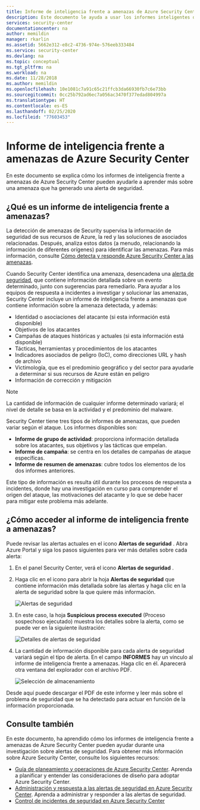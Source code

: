 ```yaml
---
title: Informe de inteligencia frente a amenazas de Azure Security Center | Microsoft Docs
description: Este documento le ayuda a usar los informes inteligentes de amenazas de Azure Security Center durante una investigación para más información respecto a una alerta de seguridad.
services: security-center
documentationcenter: na
author: memildin
manager: rkarlin
ms.assetid: 5662e312-e8c2-4736-974e-576eeb333484
ms.service: security-center
ms.devlang: na
ms.topic: conceptual
ms.tgt_pltfrm: na
ms.workload: na
ms.date: 11/28/2018
ms.author: memildin
ms.openlocfilehash: 10e1081c7a91c65c21ffcb3da66930fb7c6e73bb
ms.sourcegitcommit: 0cc25b792ad6ec7a056ac3470f377edad804997a
ms.translationtype: HT
ms.contentlocale: es-ES
ms.lasthandoff: 02/25/2020
ms.locfileid: "77603453"
---
```

# <a name="azure-security-center-threat-intelligence-report"></a>Informe de inteligencia frente a amenazas de Azure Security Center
En este documento se explica cómo los informes de inteligencia frente a amenazas de Azure Security Center pueden ayudarle a aprender más sobre una amenaza que ha generado una alerta de seguridad.

## <a name="what-is-a-threat-intelligence-report"></a>¿Qué es un informe de inteligencia frente a amenazas?
La detección de amenazas de Security supervisa la información de seguridad de sus recursos de Azure, la red y las soluciones de asociados relacionadas. Después, analiza estos datos (a menudo, relacionando la información de diferentes orígenes) para identificar las amenazas. Para más información, consulte [Cómo detecta y responde Azure Security Center a las amenazas](security-center-alerts-overview.md#detect-threats).

Cuando Security Center identifica una amenaza, desencadena una [alerta de seguridad](security-center-managing-and-responding-alerts.md), que contiene información detallada sobre un evento determinado, junto con sugerencias para remediarlo. Para ayudar a los equipos de respuesta a incidentes a investigar y solucionar las amenazas, Security Center incluye un informe de inteligencia frente a amenazas que contiene información sobre la amenaza detectada, y además:

* Identidad o asociaciones del atacante (si esta información está disponible)
* Objetivos de los atacantes
* Campañas de ataques históricas y actuales (si esta información está disponible)
* Tácticas, herramientas y procedimientos de los atacantes
* Indicadores asociados de peligro (IoC), como direcciones URL y hash de archivo
* Victimología, que es el predominio geográfico y del sector para ayudarle a determinar si sus recursos de Azure están en peligro
* Información de corrección y mitigación

> [!NOTE]
> La cantidad de información de cualquier informe determinado variará; el nivel de detalle se basa en la actividad y el predominio del malware.
>
>

Security Center tiene tres tipos de informes de amenazas, que pueden variar según el ataque. Los informes disponibles son:

* **Informe de grupo de actividad**: proporciona información detallada sobre los atacantes, sus objetivos y las tácticas que empelan.
* **Informe de campaña**: se centra en los detalles de campañas de ataque específicas.
* **Informe de resumen de amenazas**: cubre todos los elementos de los dos informes anteriores.

Este tipo de información es resulta útil durante los procesos de respuesta a incidentes, donde hay una investigación en curso para comprender el origen del ataque, las motivaciones del atacante y lo que se debe hacer para mitigar este problema más adelante.

## <a name="how-to-access-the-threat-intelligence-report"></a>¿Cómo acceder al informe de inteligencia frente a amenazas?
Puede revisar las alertas actuales en el icono **Alertas de seguridad** . Abra Azure Portal y siga los pasos siguientes para ver más detalles sobre cada alerta:

1. En el panel Security Center, verá el icono **Alertas de seguridad** .
2. Haga clic en el icono para abrir la hoja **Alertas de seguridad** que contiene información más detallada sobre las alertas y haga clic en la alerta de seguridad sobre la que quiere más información.

    ![Alertas de seguridad](./media/security-center-threat-report/security-center-threat-report-fig1.png)
3. En este caso, la hoja **Suspicious process executed** (Proceso sospechoso ejecutado) muestra los detalles sobre la alerta, como se puede ver en la siguiente ilustración:

    ![Detalles de alertas de seguridad](./media/security-center-threat-report/security-center-threat-report-fig2.png)
4. La cantidad de información disponible para cada alerta de seguridad variará según el tipo de alerta. En el campo **INFORMES** hay un vínculo al informe de inteligencia frente a amenazas. Haga clic en él. Aparecerá otra ventana del explorador con el archivo PDF.

   ![Selección de almacenamiento](./media/security-center-threat-report/security-center-threat-report-fig3.png)

Desde aquí puede descargar el PDF de este informe y leer más sobre el problema de seguridad que se ha detectado para actuar en función de la información proporcionada.

## <a name="see-also"></a>Consulte también
En este documento, ha aprendido cómo los informes de inteligencia frente a amenazas de Azure Security Center pueden ayudar durante una investigación sobre alertas de seguridad. Para obtener más información sobre Azure Security Center, consulte los siguientes recursos:

* [Guía de planeamiento y operaciones de Azure Security Center](security-center-planning-and-operations-guide.md). Aprenda a planificar y entender las consideraciones de diseño para adoptar Azure Security Center.
* [Administración y respuesta a las alertas de seguridad en Azure Security Center](security-center-managing-and-responding-alerts.md). Aprenda a administrar y responder a las alertas de seguridad.
* [Control de incidentes de seguridad en Azure Security Center](security-center-incident.md)